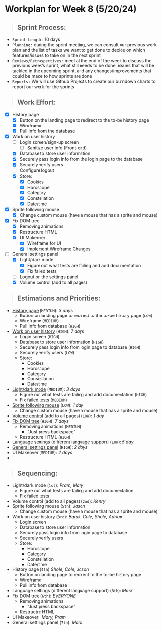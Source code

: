# **Workplan for Week 8 (5/20/24)**

> ## **Sprint Process:**

- `Sprint Length:` 10 days
- `Planning:` during the sprint meeting, we can consult our previous work plan and the list of tasks we want to get done to decide on which features/issues to take on in the next sprint
- `Reviews/Retrospectives:` meet at the end of the week to discuss the previous week’s sprint, what still needs to be done, issues that will be tackled in the upcoming sprint, and any changes/improvements that could be made to how sprints are done
- `Reports:` We will use Github Projects to create our burndown charts to report our work for the sprints

> ## **Work Effort:**

- [x] History page
  - [x] Button on the landing page to redirect to the to-be history page
  - [x] Wireframe
  - [x] Pull info from the database
- [x] Work on user history
  - [ ] Login screen/sign-up screen
    - [ ] Sanitize user info (Front-end)
  - [x] Database to store user information
  - [x] Securely pass login info from the login page to the database
  - [x] Securely verify users
  - [ ] Configure logout
  - [x] Store:
    - [x] Cookies
    - [x] Horoscope
    - [x] Category
    - [x] Constellation
    - [x] Date/time
- [x] Sprite following mouse
  - [x] Change custom mouse (have a mouse that has a sprite and mouse)
- [x] Fix DOM tree
  - [x] Removing animations
  - [x] Restructure HTML
  - [x] UI Makeover
    - [x] Wireframe for UI
    - [x] Implement Wireframe Changes
- [ ] General settings panel
  - [x] Light/dark mode
      - [x] Figure out what tests are failing and add documentation 
      - [x] Fix failed tests
  - [ ] Logout on the settings panel
  - [x] Volume control (add to all pages)
<!-- - [ ] Language settings (different language support) -->

<!-- - [ ] Setup linter or change Prettier rules -->

> ## **Estimations and Priorities:**

- [History page](https://github.com/CSE-112-Team-7/Stargazer-V2/issues/12) (`MEDIUM`): _3 days_
  - Button on landing page to redirect to the to-be history page (`LOW`)
  - Wireframe (`MEDIUM`)
  - Pull info from database (`HIGH`)
- [Work on user history](https://github.com/CSE-112-Team-7/Stargazer-V2/issues/13) (`HIGH`): _7 days_
  - Login screen (`HIGH`)
  - Database to store user information (`HIGH`)
  - Securely pass login info from login page to database (`HIGH`)
  - Securely verify users (`LOW`)
  - Store:
    - Cookies 
    - Horoscope
    - Category
    - Constellation
    - Date/time
- [Light/dark mode](https://github.com/CSE-112-Team-7/Stargazer-V2/issues/6) (`MEDIUM`): _3 days_
  - Figure out what tests are failing and add documentation (`HIGH`)
  - Fix failed tests (`MEDIUM`)
- [Sprite following mouse](https://github.com/CSE-112-Team-7/Stargazer-V2/issues/7) (`LOW`): _1 day_
  - Change custom mouse (have a mouse that has a sprite and mouse)
- [Volume control](https://github.com/CSE-112-Team-7/Stargazer-V2/issues/8) (add to all pages) (`LOW`): _1 day_
- [Fix DOM tree](https://github.com/CSE-112-Team-7/Stargazer-V2/issues/14) (`HIGH`): _7 days_
  - Removing animations (`MEDIUM`)
    - "Just press backspace"
  - Restructure HTML (`HIGH`)
- [Language settings](https://github.com/CSE-112-Team-7/Stargazer-V2/issues/9) (different language support) (`LOW`): _5 day_
- [General settings panel](https://github.com/CSE-112-Team-7/Stargazer-V2/issues/15) (`HIGH`): _2 days_
- UI Makeover (`MEDIUM`): _2 days_
- 
<!-- - Setup linter or change Prettier rules (`LOW`): _1 day_ -->

> ## **Sequencing:**

- Light/dark mode (`1st`): _Pram, Mary_
  - Figure out what tests are failing and add documentation
  - Fix failed tests
- Volume control (add to all pages) (`2nd`): _Kenry_
- Sprite following mouse (`5th`): _Jason_
  - Change custom mouse (have a mouse that has a sprite and mouse)
- Work on user history (`3rd`): _Barak, Cole, Shole, Adrian_
  - Login screen
  - Database to store user information
  - Securely pass login info from login page to database
  - Securely verify users
  - Store:
    - Horoscope
    - Category
    - Constellation
    - Date/time
- History page (`4th`) _Shole, Cole, Jason_
  - Button on landing page to redirect to the to-be history page
  - Wireframe
  - Pull info from database
- Language settings (different language support) (`8th`): _Mark_
- Fix DOM tree (`6th`): _EVERYONE_
  - Removing animations
    - "Just press backspace"
  - Restructre HTML
- UI Makeover : _Mary, Pram_
- General settings panel (`7th`): _Mark_
<!-- - Setup linter or change Prettier rules (`LOW`) -->
